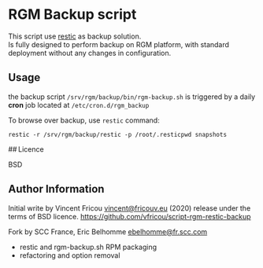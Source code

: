 # RGM Backup script

This script use [restic](https://restic.net/) as backup solution.  
Is fully designed to perform backup on RGM platform, with standard deployment without any changes in configuration.

## Usage

the backup script `/srv/rgm/backup/bin/rgm-backup.sh` is triggered by a daily **cron** job located at `/etc/cron.d/rgm_backup`

To browse over backup, use `restic` command:

```shell
restic -r /srv/rgm/backup/restic -p /root/.resticpwd snapshots
```

## Licence

BSD

## Author Information

Initial write by Vincent Fricou <vincent@fricouv.eu> (2020) release under the terms of BSD licence.
https://github.com/vfricou/script-rgm-restic-backup

Fork by SCC France, Eric Belhomme <ebelhomme@fr.scc.com>
- restic and rgm-backup.sh RPM packaging
- refactoring and option removal